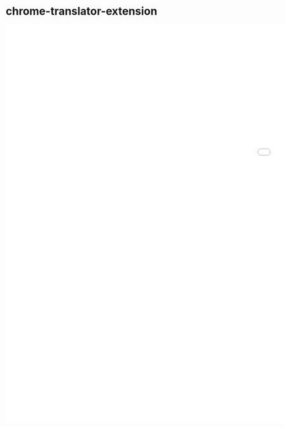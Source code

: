 # chrome-translator-extension
<iframe src='//gifs.com/embed/chrome-translator-NL30GD' frameborder='0' scrolling='no' width='1920px' height='1040px' style='-webkit-backface-visibility: hidden;-webkit-transform: scale(1);' ></iframe>
